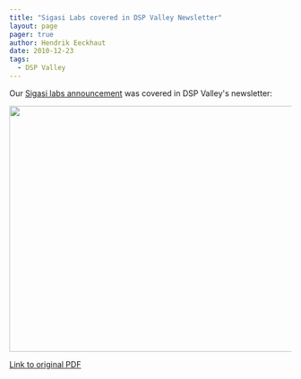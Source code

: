 ```yaml
---
title: "Sigasi Labs covered in DSP Valley Newsletter"
layout: page 
pager: true
author: Hendrik Eeckhaut
date: 2010-12-23
tags: 
  - DSP Valley
---
```

<div class="content">
<p>Our <a href="/content/launching-sigasi-labs">Sigasi labs announcement</a> was covered in DSP Valley's newsletter:</p><p><span class="inline inline-center"><img src="http://www.sigasi.com/sites/www.sigasi.com/files/images/SigasiLabsDspValley.preview.png" alt="" title="" class="image image-preview " width="640" height="438"/></span></p><p><a href="http://www.dspvalley.com/userfiles/file/lr_3450_DSP_NB_dec2010-jan2011_Bookmarks_2.pdf" class="elf-external elf-icon">Link to original PDF</a></p>  </div>

